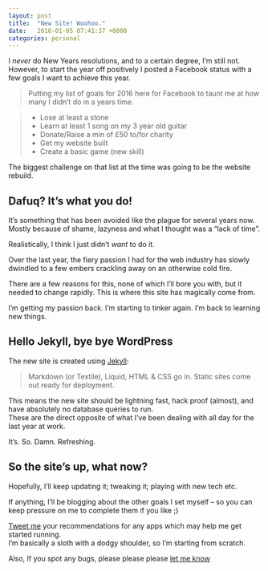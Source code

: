 ```yaml
---
layout: post
title:  "New Site! Woohoo."
date:   2016-01-05 07:41:37 +0000
categories: personal
---
```


I *never* do New Years resolutions, and to a certain degree, I’m still not.  
However, to start the year off positively I posted a Facebook status with a few goals I want to achieve this year.

>Putting my list of goals for 2016 here for Facebook to taunt me at how many I didn’t do in a years time.

> - Lose at least a stone
> - Learn at least 1 song on my 3 year old guitar
> - Donate/Raise a min of £50 to/for charity
> - Get my website built
> - Create a basic game (new skill)

The biggest challenge on that list at the time was going to be the website rebuild.  

## Dafuq? It’s what you do!

It’s something that has been avoided like the plague for several years now.  
Mostly because of shame, lazyness and what I thought was a “lack of time”.

Realistically, I think I just didn’t _want_ to do it.

Over the last year, the fiery passion I had for the web industry has slowly dwindled to a few embers crackling away on an otherwise cold fire.

There are a few reasons for this, none of which I’ll bore you with, but it needed to change rapidly. This is where this site has magically come from.

I’m getting my passion back.
I’m starting to tinker again.
I’m back to learning new things.

## Hello Jekyll, bye bye WordPress

The new site is created using [Jekyll](https://jekyllrb.com/):

>Markdown (or Textile), Liquid, HTML & CSS go in. Static sites come out ready for deployment.

This means the new site should be lightning fast, hack proof (almost), and have absolutely no database queries to run.  
These are the direct opposite of what I’ve been dealing with all day for the last year at work.

It’s. So. Damn. Refreshing.

## So the site’s up, what now?

Hopefully, I’ll keep updating it; tweaking it; playing with new tech etc.

If anything, I’ll be blogging about the other goals I set myself – so you can keep pressure on me to complete them if you like ;)

[Tweet me](https://twitter.com/kersley) your recommendations for any apps which may help me get started running.  
I’m basically a sloth with a dodgy shoulder, so I’m starting from scratch.

Also, If you spot any bugs, please please please [let me know](https://twitter.com/kersley)
